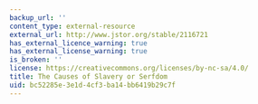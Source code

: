 ```yaml
---
backup_url: ''
content_type: external-resource
external_url: http://www.jstor.org/stable/2116721
has_external_licence_warning: true
has_external_license_warning: true
is_broken: ''
license: https://creativecommons.org/licenses/by-nc-sa/4.0/
title: The Causes of Slavery or Serfdom
uid: bc52285e-3e1d-4cf3-ba14-bb6419b29c7f
---
```

